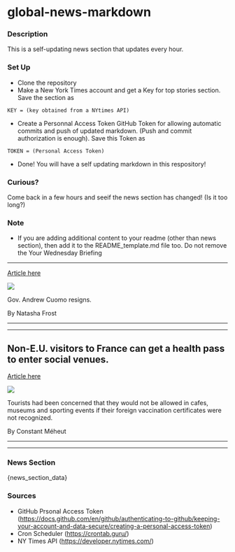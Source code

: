 # global-news-markdown

### Description 
This is a self-updating news section that updates every hour.

### Set Up 
* Clone the repository
* Make a New York Times account and get a Key for top stories section. Save the section as 
 ```
 KEY = (key obtained from a NYtimes API)
 ```
*  Create a Personnal Access Token GitHub Token for allowing automatic commits and push of updated markdown. (Push and commit authorization is enough). Save this Token as 
```
TOKEN = (Personal Access Token)
```
* Done! You will have a self updating markdown in this respository!

### Curious?
Come back in a few hours and seeif the news section has changed! (Is it too long?)

### Note
* If you are adding additional content to your readme (other than news section), then add it to the README_template.md file too. Do not remove the Your Wednesday Briefing
-----------------------

[Article here](https://www.nytimes.com/2021/08/11/briefing/cuomo-domestic-abuse-soccer.html)

[![](https://static01.nyt.com/images/2021/08/11/us/11ambriefing-europe-nl-promo/merlin_193127319_33971fcd-0341-4cc9-a781-4993821fc6b3-superJumbo.jpg)](https://www.nytimes.com/2021/08/11/briefing/cuomo-domestic-abuse-soccer.html)

Gov. Andrew Cuomo resigns.

By Natasha Frost

* * *

* * *

Non-E.U. visitors to France can get a health pass to enter social venues.
-------------------------------------------------------------------------

[Article here](https://www.nytimes.com/2021/08/10/world/europe/france-covid-health-pass.html)

[![](https://static01.nyt.com/images/2021/08/10/world/10virus-briefing-paris-pass/merlin_193096182_68c5ffdb-77f2-4280-9653-98def02b23dd-superJumbo.jpg)](https://www.nytimes.com/2021/08/10/world/europe/france-covid-health-pass.html)

Tourists had been concerned that they would not be allowed in cafes, museums and sporting events if their foreign vaccination certificates were not recognized.

By Constant Méheut

* * *

* * *

### News Section 
{news_section_data}


### Sources 
* GitHub Prsonal Access Token (https://docs.github.com/en/github/authenticating-to-github/keeping-your-account-and-data-secure/creating-a-personal-access-token)
* Cron Scheduler (https://crontab.guru/)
* NY Times API (https://developer.nytimes.com/)
